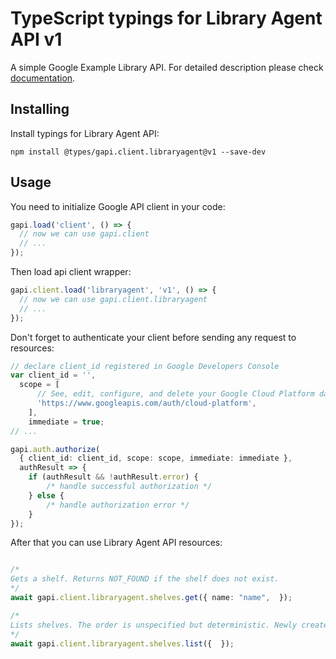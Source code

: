 # TypeScript typings for Library Agent API v1

A simple Google Example Library API.
For detailed description please check [documentation](https://cloud.google.com/docs/quota).

## Installing

Install typings for Library Agent API:

```
npm install @types/gapi.client.libraryagent@v1 --save-dev
```

## Usage

You need to initialize Google API client in your code:

```typescript
gapi.load('client', () => {
  // now we can use gapi.client
  // ...
});
```

Then load api client wrapper:

```typescript
gapi.client.load('libraryagent', 'v1', () => {
  // now we can use gapi.client.libraryagent
  // ...
});
```

Don't forget to authenticate your client before sending any request to resources:

```typescript
// declare client_id registered in Google Developers Console
var client_id = '',
  scope = [ 
      // See, edit, configure, and delete your Google Cloud Platform data
      'https://www.googleapis.com/auth/cloud-platform',
    ],
    immediate = true;
// ...

gapi.auth.authorize(
  { client_id: client_id, scope: scope, immediate: immediate },
  authResult => {
    if (authResult && !authResult.error) {
        /* handle successful authorization */
    } else {
        /* handle authorization error */
    }
});
```

After that you can use Library Agent API resources:

```typescript

/*
Gets a shelf. Returns NOT_FOUND if the shelf does not exist.
*/
await gapi.client.libraryagent.shelves.get({ name: "name",  });

/*
Lists shelves. The order is unspecified but deterministic. Newly created shelves will not necessarily be added to the end of this list.
*/
await gapi.client.libraryagent.shelves.list({  });
```
